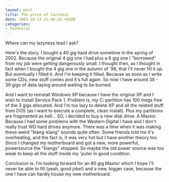 ```yaml
---
layout: post
title: The price of laziness
date: 2003-10-23 21:46:14 +0200
categories:
- Technical
---
```

Where can my lazyness lead I ask?

Here's the story. I bought a 40 gig hard drive sometime in the spring of 2002. Because the original 4 gig one I had plus a 6 gig one I "borrowed" from my job were getting dangerously small. I thought then, as I thought in fact when I bought the 4 gig one in the autumn of '98, that I'll never fill it up. But eventually I filled it. And I'm keeping it filled. Because as soon as I write some CDs, new stuff comes and it's full again. So now I have around 38 - 39 gigs of data laying around waiting to be burned.

And I want to reinstall Windows XP because I have the original XP and I wish to install Service Pack 1. Problem is, my C: partition has 100 megs free of the 3 gigs allocated. And I'm too lazy to delete XP and all the related stuff from DOS (as I want to execute a complete, clean install). Plus my partitions are fragmented as hell... SO, i decided to buy a new disk drive. A Maxtor. Because I had some problems with the Western Digital I have and I don't really trust WD hard drives anymore. There was a time when it was making these weird "klang-klang" sounds quite often. Some friends told me it's overheating, and the fact is, it was very hot but I have another theory too. Since I changed my motherboard and got a new, more powerful, powersource the "klangs" stopped. So maybe the old power source was too weak to keep all the stuff inside my 'puter in good condition.

Conclusion is: I'm looking forward for an 80 gig Maxtor which I hope I'll never be able to fill (yeah, good joke!) and a new, bigger case, because the one I have can hardly house my new motherboard.

